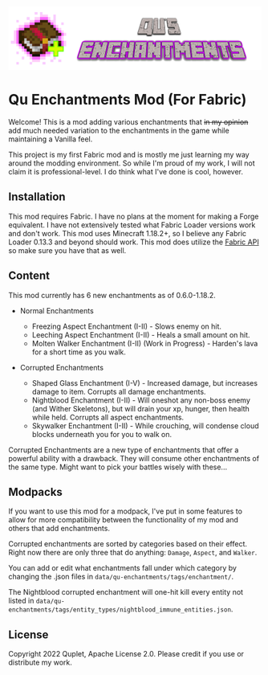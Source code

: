 <img src="src/main/resources/assets/qu-enchantments/banner.png" width="2048">

# Qu Enchantments Mod (For Fabric)

Welcome! This is a mod adding various enchantments that ~~in my opinion~~ add much needed variation to the enchantments 
in the game while maintaining a Vanilla feel.

This project is my first Fabric mod and is mostly me just learning my way around the modding environment. So while I'm 
proud of my work, I will not claim it is professional-level. I do think what I've done is cool, however.

## Installation

This mod requires Fabric. I have no plans at the moment for making a Forge equivalent. I have not extensively tested 
what Fabric Loader versions work and don't work. This mod uses Minecraft 1.18.2+, so I believe any Fabric Loader 
0.13.3 and beyond should work. This mod does utilize the [Fabric API](https://www.curseforge.com/minecraft/mc-mods/fabric-api) 
so make sure you have that as well.

## Content

This mod currently has 6 new enchantments as of 0.6.0-1.18.2.

- Normal Enchantments
  - Freezing Aspect Enchantment (I-II) - Slows enemy on hit.
  - Leeching Aspect Enchantment (I-II) - Heals a small amount on hit.
  - Molten Walker Enchantment (I-II) (Work in Progress) - Harden's lava for a short time as you walk.

- Corrupted Enchantments 
  - Shaped Glass Enchantment (I-V) - Increased damage, but increases damage to item. Corrupts all damage enchantments.
  - Nightblood Enchantment (I-II) - Will oneshot any non-boss enemy (and Wither Skeletons), but will drain your xp, hunger,
then health while held. Corrupts all aspect enchantments.
  - Skywalker Enchantment (I-II) - While crouching, will condense cloud blocks underneath you for you to walk on.

Corrupted Enchantments are a new type of enchantments that offer a powerful ability with a drawback. They will consume 
other enchantments of the same type. Might want to pick your battles wisely with these...

## Modpacks

If you want to use this mod for a modpack, I've put in some features to allow for more compatibility between the 
functionality of my mod and others that add enchantments.

Corrupted enchantments are sorted by categories based on their effect. Right now there are only three that do anything: 
`Damage`, `Aspect`, and `Walker`.

You can add or edit what enchantments fall under which category by changing the .json files in `data/qu-enchantments/tags/enchantment/`.

The Nightblood corrupted enchantment will one-hit kill every entity not listed in 
`data/qu-enchantments/tags/entity_types/nightblood_immune_entities.json`.

## License

Copyright 2022 Quplet, Apache License 2.0. Please credit if you use or distribute my work.

